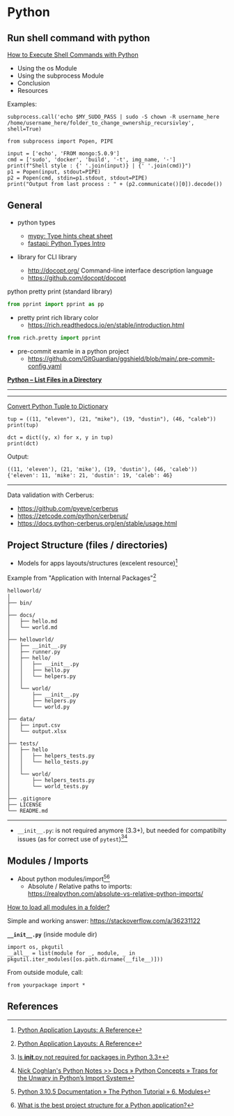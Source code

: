 # Python

## Run shell command with python

[How to Execute Shell Commands with Python](https://janakiev.com/blog/python-shell-commands/)

- Using the os Module
- Using the subprocess Module
- Conclusion
- Resources

Examples:

```
subprocess.call('echo $MY_SUDO_PASS | sudo -S chown -R username_here /home/username_here/folder_to_change_ownership_recursivley', shell=True)
```

```
from subprocess import Popen, PIPE

input = ['echo', 'FROM mongo:5.0.9']
cmd = ['sudo', 'docker', 'build', '-t', img_name, '-']
print(f"Shell style : {' '.join(input)} | {' '.join(cmd)}")
p1 = Popen(input, stdout=PIPE)
p2 = Popen(cmd, stdin=p1.stdout, stdout=PIPE)
print("Output from last process : " + (p2.communicate()[0]).decode())
```

## General

- python types
  - [mypy: Type hints cheat sheet](https://mypy.readthedocs.io/en/latest/cheat_sheet_py3.html)
  - [fastapi: Python Types Intro](https://fastapi.tiangolo.com/python-types/)

- library for CLI library
  - http://docopt.org/ Command-line interface description language
  - https://github.com/docopt/docopt

python pretty print (standard library)

```python
from pprint import pprint as pp
```

- pretty print rich library color
  - https://rich.readthedocs.io/en/stable/introduction.html
```python
from rich.pretty import pprint
```


- pre-commit examle in a python project
  - https://github.com/GitGuardian/ggshield/blob/main/.pre-commit-config.yaml

**[Python – List Files in a Directory](https://www.geeksforgeeks.org/python-list-files-in-a-directory/)**

---


---

[Convert Python Tuple to Dictionary](https://appdividend.com/2020/12/22/how-to-convert-python-tuple-to-dictionary/)

```
tup = ((11, "eleven"), (21, "mike"), (19, "dustin"), (46, "caleb"))
print(tup)

dct = dict((y, x) for x, y in tup)
print(dct)
```

Output:

```
((11, 'eleven'), (21, 'mike'), (19, 'dustin'), (46, 'caleb'))
{'eleven': 11, 'mike': 21, 'dustin': 19, 'caleb': 46}
```

---

Data validation with Cerberus:

- https://github.com/pyeve/cerberus
- https://zetcode.com/python/cerberus/
- https://docs.python-cerberus.org/en/stable/usage.html


## Project Structure (files / directories)

- Models for apps layouts/structures (excelent resource)[^5]

Example from "Application with Internal Packages"[^5]

```
helloworld/
│
├── bin/
│
├── docs/
│   ├── hello.md
│   └── world.md
│
├── helloworld/
│   ├── __init__.py
│   ├── runner.py
│   ├── hello/
│   │   ├── __init__.py
│   │   ├── hello.py
│   │   └── helpers.py
│   │
│   └── world/
│       ├── __init__.py
│       ├── helpers.py
│       └── world.py
│
├── data/
│   ├── input.csv
│   └── output.xlsx
│
├── tests/
│   ├── hello
│   │   ├── helpers_tests.py
│   │   └── hello_tests.py
│   │
│   └── world/
│       ├── helpers_tests.py
│       └── world_tests.py
│
├── .gitignore
├── LICENSE
└── README.md
```

---

- `__init__.py`: is not required anymore (3.3+), but needed for compatibilty issues (as for correct use of `pytest`)[^3][^4]

## Modules / Imports

- About python modules/import[^2][^1]
    - Absolute / Relative paths to imports: https://realpython.com/absolute-vs-relative-python-imports/

[How to load all modules in a folder?](https://stackoverflow.com/questions/1057431/how-to-load-all-modules-in-a-folder)

Simple and working answer: https://stackoverflow.com/a/36231122

**`__init__.py`** (inside module dir)
```
import os, pkgutil
__all__ = list(module for _, module, _ in pkgutil.iter_modules([os.path.dirname(__file__)]))
```

From outside module, call:

```
from yourpackage import *
```

## References

[^1]: [What is the best project structure for a Python application?](https://stackoverflow.com/a/3419951)
[^2]: [Python 3.10.5 Documentation » The Python Tutorial » 6. Modules](https://docs.python.org/3/tutorial/modules.html)
[^3]: [Is __init__.py not required for packages in Python 3.3+](https://stackoverflow.com/questions/37139786/is-init-py-not-required-for-packages-in-python-3-3)
[^4]: [Nick Coghlan's Python Notes >> Docs » Python Concepts » Traps for the Unwary in Python’s Import System](https://python-notes.curiousefficiency.org/en/latest/python_concepts/import_traps.html)
[^5]: [Python Application Layouts: A Reference](https://realpython.com/python-application-layouts/)
[^6]: [Poetry vs. Docker caching: Fight!](https://pythonspeed.com/articles/poetry-vs-docker-caching/)
[^7]: [Execute command on host during docker build](https://stackoverflow.com/a/42754636)
[^8]: [How to suppress pip upgrade warning?](https://stackoverflow.com/questions/46288847/how-to-suppress-pip-upgrade-warning)
[^9]: [Faster Docker builds with pipenv, poetry, or pip-tools](https://pythonspeed.com/articles/pipenv-docker/)
